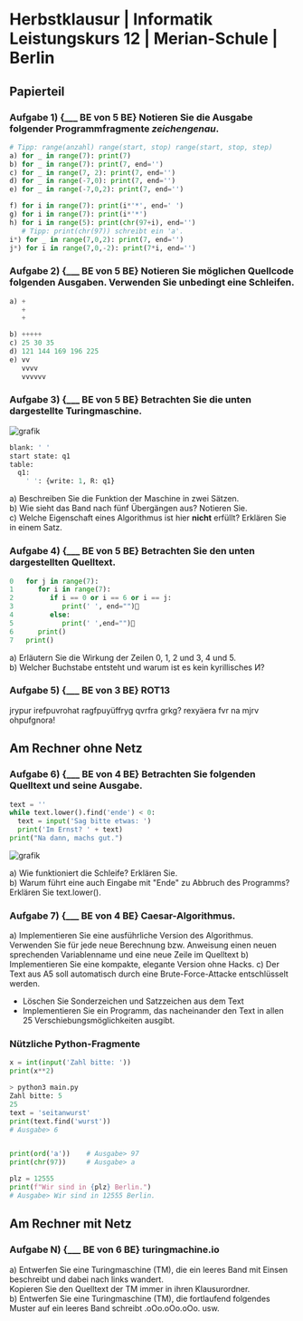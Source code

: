 # Herbstklausur | Informatik Leistungskurs 12 | Merian-Schule | Berlin
## Papierteil
### Aufgabe 1) {___ BE von 5 BE} Notieren Sie die Ausgabe folgender Programmfragmente *zeichengenau*.
```python
# Tipp: range(anzahl) range(start, stop) range(start, stop, step)
a) for _ in range(7): print(7)
b) for _ in range(7): print(7, end='')
c) for _ in range(7, 2): print(7, end='')
d) for _ in range(-7,0): print(7, end='')
e) for _ in range(-7,0,2): print(7, end='')

f) for i in range(7): print(i*'*', end=' ')
g) for i in range(7): print(i*'*')
h) for i in range(5): print(chr(97+i), end='')
   # Tipp: print(chr(97)) schreibt ein 'a'.
i*) for _ in range(7,0,2): print(7, end='')
j*) for i in range(7,0,-2): print(7*i, end='')
```
### Aufgabe 2) {___ BE von 5 BE} Notieren Sie möglichen Quellcode folgenden Ausgaben. Verwenden Sie unbedingt eine Schleifen.
```python
a) +
   +
   +

b) +++++
c) 25 30 35
d) 121 144 169 196 225
e) vv
   vvvv
   vvvvvv
```

### Aufgabe 3) {___ BE von 5 BE} Betrachten Sie die unten dargestellte Turingmaschine.  
![grafik](https://github.com/iulbr/blank/assets/70510036/fc38ec3f-02bb-437c-aeee-7a615e8d1642)  
```python
blank: ' '
start state: q1
table:
  q1:
    ' ': {write: 1, R: q1}
```
a) Beschreiben Sie die Funktion der Maschine in zwei Sätzen.  
b) Wie sieht das Band nach fünf Übergängen aus? Notieren Sie.  
c) Welche Eigenschaft eines Algorithmus ist hier **nicht** erfüllt? Erklären Sie in einem Satz.  

### Aufgabe 4) {___ BE von 5 BE} Betrachten Sie den unten dargestellten Quelltext.  
```python
0   for j in range(7):
1      for i in range(7):
2         if i == 0 or i == 6 or i == j:
3            print(' ', end="")🦄
4         else:
5            print(' ',end="")🍕
6      print()
7   print()
```
a) Erläutern Sie die Wirkung der Zeilen 0, 1, 2 und 3, 4 und 5.  
b) Welcher Buchstabe entsteht und warum ist es kein kyrillisches И?   

### Aufgabe 5) {___ BE von 3 BE} ROT13 
jrypur irefpuvrohat ragfpuyüffryg qvrfra grkg? rexyäera fvr na mjrv ohpufgnora!  

## Am Rechner ohne Netz
### Aufgabe 6) {___ BE von 4 BE} Betrachten Sie folgenden Quelltext und seine Ausgabe.
```python
text = ''
while text.lower().find('ende') < 0:
  text = input('Sag bitte etwas: ')
  print('Im Ernst? ' + text)
print("Na dann, machs gut.")
```
![grafik](https://github.com/iulbr/blank/assets/70510036/9b98a5c9-5f37-49f7-8d47-b57db671d2b7)

a) Wie funktioniert die Schleife? Erklären Sie.  
b) Warum führt eine auch Eingabe mit "Ende" zu Abbruch des Programms? Erklären Sie text.lower().  

### Aufgabe 7) {___ BE von 4 BE} Caesar-Algorithmus.
a) Implementieren Sie eine ausführliche Version des Algorithmus.  Verwenden Sie für jede neue Berechnung bzw. Anweisung einen neuen sprechenden Variablenname und eine neue Zeile im Quelltext
b) Implementieren Sie eine kompakte, elegante Version ohne Hacks. 
c) Der Text aus A5 soll automatisch durch eine Brute-Force-Attacke entschlüsselt werden.  
- Löschen Sie Sonderzeichen und Satzzeichen aus dem Text
- Implementieren Sie ein Programm, das nacheinander den Text in allen 25 Verschiebungsmöglichkeiten ausgibt.


### Nützliche Python-Fragmente
```python
x = int(input('Zahl bitte: '))
print(x**2)

> python3 main.py
Zahl bitte: 5
25
text = 'seitanwurst'
print(text.find('wurst'))
# Ausgabe> 6


print(ord('a'))    # Ausgabe> 97
print(chr(97))     # Ausgabe> a

plz = 12555
print(f"Wir sind in {plz} Berlin.")
# Ausgabe> Wir sind in 12555 Berlin.

```

## Am Rechner mit Netz
### Aufgabe N) {___ BE von 6 BE} turingmachine.io
a) Entwerfen Sie eine Turingmaschine (TM), die ein leeres Band mit Einsen beschreibt und dabei nach links wandert.  
Kopieren Sie den Quelltext der TM immer in ihren Klausurordner.   
b) Entwerfen Sie eine Turingmaschine (TM), die fortlaufend folgendes Muster auf ein leeres Band schreibt .oOo.oOo.oOo. usw.

